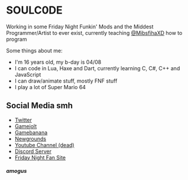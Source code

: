 # SOULC0DE
Working in some Friday Night Funkin' Mods and the Middest Programmer/Artist to ever exist, currently teaching [@MibsfihaXD](https://github.com/MibsfihaXD) how to program







Some things about me:
- I'm 16 years old, my b-day is 04/08
- I can code in Lua, Haxe and Dart, currently learning C, C#, C++ and JavaScript
- I can draw/animate stuff, mostly FNF stuff
- I play a lot of Super Mario 64

## Social Media smh
- [Twitter](https://twitter.com/AquaStrikr_)
- [Gamejolt](https://gamejolt.com/@AquaStrikr_)
- [Gamebanana](https://gamebanana.com/members/1978098)
- [Newgrounds](https://daaquastrikr.newgrounds.com)
- [Youtube Channel (dead)](https://youtube.com/c/AquaStrikr)
- [Discord Server](https://discord.gg/qrngmWvxzP)  
- [Friday Night Fan Site](https://fnfansite.editorx.io/fridaynightfansite/profile/aquastrikr/profile)

##### amogus
